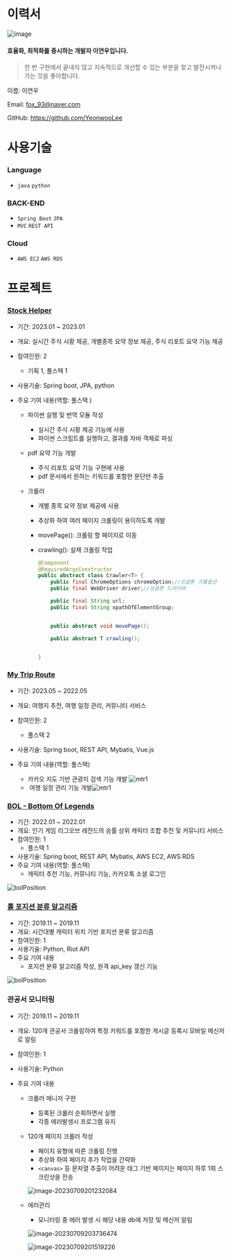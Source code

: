 # 이력서
![image](https://user-images.githubusercontent.com/29223461/190564953-35433d30-d72b-44d4-89bc-7c06bc0ec606.png)

#### 효율화, 최적화를 중시하는 개발자 이연우입니다.

>  한 번 구현에서 끝내지 않고 지속적으로 개선할 수 있는 부분을 찾고 발전시켜나가는 것을 좋아합니다.

이름: 이연우

Email: fox_93@naver.com

GitHub: https://github.com/YeonwooLee

# 사용기술

### Language

- `java` `python`

### BACK-END

- `Spring Boot` `JPA`
- `MVC` `REST API`



### Cloud

- `AWS EC2` `AWS RDS`

# 프로젝트

### [Stock Helper](https://github.com/YeonwooLee/stock_helper)

- 기간: 2023.01 ~ 2023.01

- 개요: 실시간 주식 시황 제공, 개별종목 요약 정보 제공, 주식 리포트 요약 기능 제공

- 참여인원: 2

  - 기획 1, 풀스택 1

- 사용기술: Spring boot, JPA, python

- 주요 기여 내용(역할: 풀스택 )

  - 파이썬 실행 및 번역 모듈 작성

    - 실시간 주식 시황 제공 기능에 사용
    - 파이썬 스크립트를 실행하고, 결과를 자바 객체로 파싱

  - pdf 요약 기능 개발

    - 주식 리포트 요약 기능 구현에 사용
    - pdf 문서에서 원하는 키워드를 포함한 문단만 추출

  - 크롤러

    - 개별 종목 요약 정보 제공에 사용

    - 추상화 하여 여러 페이지 크롤링이 용이하도록 개발

    - movePage(): 크롤링 할 페이지로 이동

    - crawling(): 실제 크롤링 작업

      ```java
      @Component
      @RequiredArgsConstructor
      public abstract class Crawler<T> {
          public final ChromeOptions chromeOption;//싱글톤 크롬옵션
          public final WebDriver driver;//싱글톤 드라이버
      
          public final String url;
          public final String xpathOfElementGroup;
      
      
          public abstract void movePage();
      
          public abstract T crawling();
      
      
      }
      ```

      



### [My Trip Route](https://github.com/YeonwooLee/myTripRoute)

- 기간: 2023.05 ~ 2022.05
- 개요: 여행지 추천, 여행 일정 관리, 커뮤니티 서비스
- 참여인원: 2
  - 풀스택 2

- 사용기술: Spring boot, REST API, Mybatis, Vue.js
- 주요 기여 내용(역할: 풀스택)
  - 카카오 지도 기반 관광지 검색 기능 개발		![mtr1](./images/mtr1.png)
  - ​	여행 일정 관리 기능 개발![mtr1](./images/mtr2.png)	




### [BOL - Bottom Of Legends](https://github.com/YeonwooLee/allwinrate)

- 기간: 2022.01 ~ 2022.01
- 개요: 인기 게임 리그오브 레전드의 승률 상위 캐릭터 조합 추천 및 커뮤니티 서비스
- 참여인원: 1
  - 풀스택 1
- 사용기술: Spring boot, REST API, Mybatis, AWS EC2, AWS RDS
- 주요 기여 내용(역할: 풀스택)
  - 캐릭터 추천 기능, 커뮤니티 기능, 카카오톡 소셜 로그인


![bolPosition](./images/bolWeb.png)



### [롤 포지션 분류 알고리즘](http://www.google.co.kr)

- 기간: 2019.11 ~ 2019.11
- 개요: 시간대별 캐릭터 위치 기반 포지션 분류 알고리즘
- 참여인원: 1
- 사용기술: Python, Riot API
- 주요 기여 내용
  - 포지션 분류 알고리즘 작성, 원격 api_key 갱신 기능


![bolPosition](./images/bolPosition.png)



### 관공서 모니터링

- 기간: 2019.11 ~ 2019.11

- 개요: 120개 관공서 크롤링하여 특정 키워드를 포함한 게시글 등록시 모바일 메신저로 알림

- 참여인원: 1

- 사용기술: Python

- 주요 기여 내용

  - 크롤러 매니저 구현

    - 등록된 크롤러 순회하면서 실행
    - 각종 에러발생시 프로그램 유지

  - 120개 페이지 크롤러 작성

    - 페이지 유형에 따른 크롤링 진행
    - 추상화 하여 페이지 추가 작업을 간략화
    - `<canvas>` 등 문자열 추출이 어려운 태그 기반 페이지는 페이지 하루 1회 스크린샷을 전송

    ![image-20230709201232084](./images/image-20230709201232084.png)

  - 에러관리

    - 모니터링 중 에러 발생 시 해당 내용 db에 저장 및 메신저 알림

    ![image-20230709203736474](./images/image-20230709203736474.png)

    ![image-20230709201519226](./images/image-20230709201519226.png)

    
